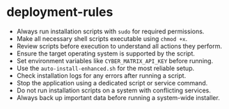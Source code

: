# deployment-rules
- Always run installation scripts with `sudo` for required permissions.
- Make all necessary shell scripts executable using `chmod +x`.
- Review scripts before execution to understand all actions they perform.
- Ensure the target operating system is supported by the script.
- Set environment variables like `CYBER_MATRIX_API_KEY` before running.
- Use the `auto-install-enhanced.sh` for the most reliable setup.
- Check installation logs for any errors after running a script.
- Stop the application using a dedicated script or service command.
- Do not run installation scripts on a system with conflicting services.
- Always back up important data before running a system-wide installer.